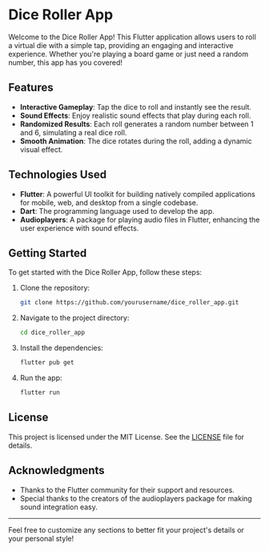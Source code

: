 # Dice Roller App

Welcome to the Dice Roller App! This Flutter application allows users to roll a virtual die with a simple tap, providing an engaging and interactive experience. Whether you're playing a board game or just need a random number, this app has you covered!

## Features

- **Interactive Gameplay**: Tap the dice to roll and instantly see the result.
- **Sound Effects**: Enjoy realistic sound effects that play during each roll.
- **Randomized Results**: Each roll generates a random number between 1 and 6, simulating a real dice roll.
- **Smooth Animation**: The dice rotates during the roll, adding a dynamic visual effect.

## Technologies Used

- **Flutter**: A powerful UI toolkit for building natively compiled applications for mobile, web, and desktop from a single codebase.
- **Dart**: The programming language used to develop the app.
- **Audioplayers**: A package for playing audio files in Flutter, enhancing the user experience with sound effects.

## Getting Started

To get started with the Dice Roller App, follow these steps:

1. Clone the repository:
   ```bash
   git clone https://github.com/yourusername/dice_roller_app.git
   ```
2. Navigate to the project directory:
   ```bash
   cd dice_roller_app
   ```
3. Install the dependencies:
   ```bash
   flutter pub get
   ```
4. Run the app:
   ```bash
   flutter run
   ```

## License

This project is licensed under the MIT License. See the [LICENSE](LICENSE) file for details.

## Acknowledgments

- Thanks to the Flutter community for their support and resources.
- Special thanks to the creators of the audioplayers package for making sound integration easy.

---

Feel free to customize any sections to better fit your project's details or your personal style!